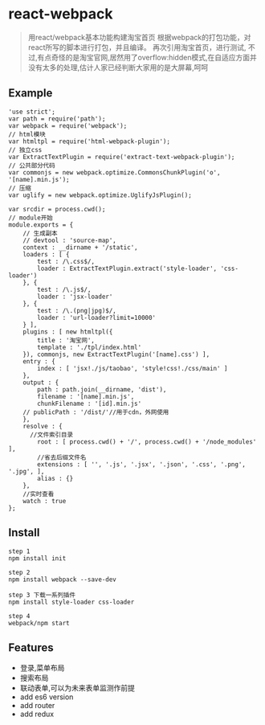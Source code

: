 # react-webpack

> 用react/webpack基本功能构建淘宝首页
> 根据webpack的打包功能，对react所写的脚本进行打包，并且编译。
> 再次引用淘宝首页，进行测试, 不过,有点奇怪的是淘宝官网,居然用了overflow:hidden模式,在自适应方面并没有太多的处理,估计人家已经判断大家用的是大屏幕,呵呵

## Example

```
'use strict';
var path = require('path');
var webpack = require('webpack');
// html模块
var htmltpl = require('html-webpack-plugin');
// 独立css
var ExtractTextPlugin = require('extract-text-webpack-plugin');
// 公共部分代码
var commonjs = new webpack.optimize.CommonsChunkPlugin('o', '[name].min.js');
// 压缩
var uglify = new webpack.optimize.UglifyJsPlugin();

var srcdir = process.cwd();
// module开始
module.exports = {
	// 生成副本
	// devtool : 'source-map',
	context : __dirname + '/static',
	loaders : [ {
		test : /\.css$/,
		loader : ExtractTextPlugin.extract('style-loader', 'css-loader')
	}, {
		test : /\.js$/,
		loader : 'jsx-loader'
	}, {
		test : /\.(png|jpg)$/,
		loader : 'url-loader?limit=10000'
	} ],
	plugins : [ new htmltpl({
		title : '淘宝网',
		template : './tpl/index.html'
	}), commonjs, new ExtractTextPlugin('[name].css') ],
	entry : {
		index : [ 'jsx!./js/taobao', 'style!css!./css/main' ]
	},
	output : {
		path : path.join(__dirname, 'dist'),
		filename : '[name].min.js',
		chunkFilename : '[id].min.js'
	// publicPath : '/dist/'//用于cdn，外网使用
	},
	resolve : {
	  //文件索引目录
		root : [ process.cwd() + '/', process.cwd() + '/node_modules' ],
		//省去后缀文件名
		extensions : [ '', '.js', '.jsx', '.json', '.css', '.png', '.jpg', ],
		alias : {}
	},
	//实时查看
	watch : true
};
```

## Install

```
step 1
npm install init

step 2
npm install webpack --save-dev

step 3 下载一系列插件
npm install style-loader css-loader

step 4
webpack/npm start
```

## Features

- 登录,菜单布局
- 搜索布局
- 联动表单,可以为未来表单监测作前提
- add es6 version
- add router
- add redux
